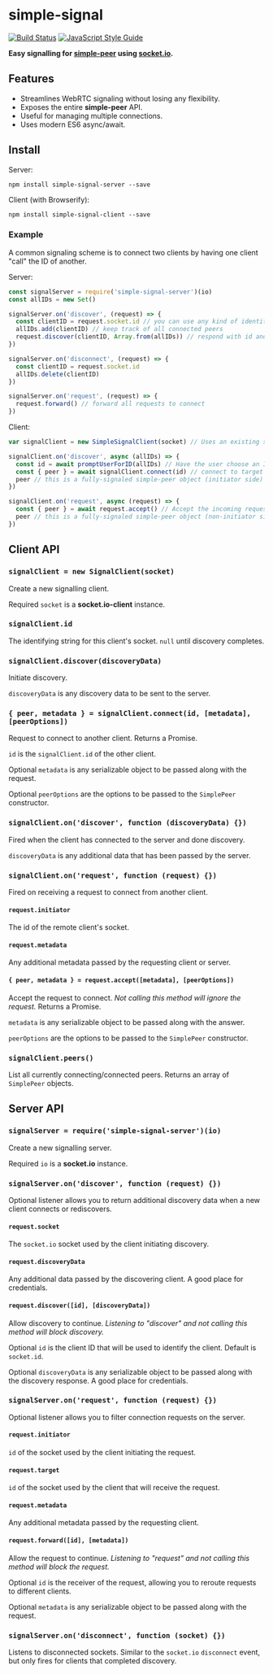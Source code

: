 # simple-signal 

[![Build Status](https://travis-ci.org/t-mullen/simple-signal.svg?branch=master)](https://travis-ci.org/t-mullen/simple-signal) [![JavaScript Style Guide](https://img.shields.io/badge/code_style-standard-brightgreen.svg)](https://standardjs.com)

**Easy signalling for [simple-peer](https://github.com/feross/simple-peer) using [socket.io](https://github.com/socketio/socket.io).**

## Features
- Streamlines WebRTC signaling without losing any flexibility.
- Exposes the entire **simple-peer** API.
- Useful for managing multiple connections.
- Uses modern ES6 async/await.

## Install
Server:
```
npm install simple-signal-server --save
```

Client (with Browserify):  
```
npm install simple-signal-client --save
```

### Example
A common signaling scheme is to connect two clients by having one client "call" the ID of another.

Server:
```javascript
const signalServer = require('simple-signal-server')(io)
const allIDs = new Set()

signalServer.on('discover', (request) => {
  const clientID = request.socket.id // you can use any kind of identity, here we use socket.id
  allIDs.add(clientID) // keep track of all connected peers
  request.discover(clientID, Array.from(allIDs)) // respond with id and list of other peers
})

signalServer.on('disconnect', (request) => {
  const clientID = request.socket.id
  allIDs.delete(clientID)
})

signalServer.on('request', (request) => {
  request.forward() // forward all requests to connect
})
```

Client:
```javascript
var signalClient = new SimpleSignalClient(socket) // Uses an existing socket.io-client instance

signalClient.on('discover', async (allIDs) => {
  const id = await promptUserForID(allIDs) // Have the user choose an ID to connect to
  const { peer } = await signalClient.connect(id) // connect to target client
  peer // this is a fully-signaled simple-peer object (initiator side)
})

signalClient.on('request', async (request) => {
  const { peer } = await request.accept() // Accept the incoming request
  peer // this is a fully-signaled simple-peer object (non-initiator side)
})
```

## Client API

### `signalClient = new SignalClient(socket)`  
Create a new signalling client.  

Required `socket` is a **socket.io-client** instance.

### `signalClient.id`  
The identifying string for this client's socket. `null` until discovery completes.

### `signalClient.discover(discoveryData)`  
Initiate discovery.

`discoveryData` is any discovery data to be sent to the server.

### `{ peer, metadata } = signalClient.connect(id, [metadata], [peerOptions])`  
Request to connect to another client. Returns a Promise.

`id` is the `signalClient.id` of the other client.  

Optional `metadata` is any serializable object to be passed along with the request.

Optional `peerOptions` are the options to be passed to the `SimplePeer` constructor.  

### `signalClient.on('discover', function (discoveryData) {})`  
Fired when the client has connected to the server and done discovery.

`discoveryData` is any additional data that has been passed by the server.

### `signalClient.on('request', function (request) {})`  
Fired on receiving a request to connect from another client. 

#### `request.initiator`  
The id of the remote client's socket.  

#### `request.metadata`
Any additional metadata passed by the requesting client or server.

#### `{ peer, metadata } = request.accept([metadata], [peerOptions])`  
Accept the request to connect. *Not calling this method will ignore the request.*  Returns a Promise.

`metadata` is any serializable object to be passed along with the answer.

`peerOptions` are the options to be passed to the `SimplePeer` constructor.  

### `signalClient.peers()`  
List all currently connecting/connected peers. Returns an array of `SimplePeer` objects.

## Server API

### `signalServer = require('simple-signal-server')(io)`  
Create a new signalling server.  

Required `io` is a **socket.io** instance.

### `signalServer.on('discover', function (request) {})`  
Optional listener allows you to return additional discovery data when a new client connects or rediscovers.

#### `request.socket`  
The `socket.io` socket used by the client initiating discovery.

#### `request.discoveryData`
Any additional data passed by the discovering client. A good place for credentials.

#### `request.discover([id], [discoveryData])`  
Allow discovery to continue. *Listening to "discover" and not calling this method will block discovery.*  

Optional `id` is the client ID that will be used to identify the client. Default is `socket.id`.

Optional `discoveryData` is any serializable object to be passed along with the discovery response. A good place for credentials.

### `signalServer.on('request', function (request) {})`  
Optional listener allows you to filter connection requests on the server.  

#### `request.initiator`  
`id` of the socket used by the client initiating the request.

#### `request.target`  
`id` of the socket used by the client that will receive the request.

#### `request.metadata`
Any additional metadata passed by the requesting client.

#### `request.forward([id], [metadata])`  
Allow the request to continue. *Listening to "request" and not calling this method will block the request.*  

Optional `id` is the receiver of the request, allowing you to reroute requests to different clients. 

Optional `metadata` is any serializable object to be passed along with the request.  

### `signalServer.on('disconnect', function (socket) {})`  
Listens to disconnected sockets. Similar to the `socket.io` `disconnect` event, but only fires for clients that completed discovery.
